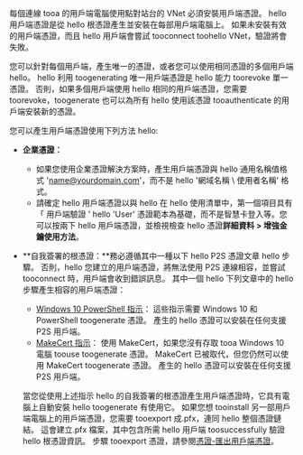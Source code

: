 每個連線 tooa 的用戶端電腦使用點對站台的 VNet 必須安裝用戶端憑證。 hello 用戶端憑證是從 hello 根憑證產生並安裝在每部用戶端電腦上。 如果未安裝有效的用戶端憑證，而且 hello 用戶端會嘗試 tooconnect toohello VNet，驗證將會失敗。

您可以針對每個用戶端，產生唯一的憑證，或者您可以使用相同憑證的多個用戶端 hello。 hello 利用 toogenerating 唯一用戶端憑證是 hello 能力 toorevoke 單一憑證。 否則，如果多個用戶端使用 hello 相同的用戶端憑證，您需要 toorevoke，toogenerate 也可以為所有 hello 使用該憑證 tooauthenticate 的用戶端安裝新的憑證。

您可以產生用戶端憑證使用下列方法 hello:

- **企業憑證︰**

  - 如果您使用企業憑證解決方案時，產生用戶端憑證與 hello 通用名稱值格式 'name@yourdomain.com'，而不是 hello '網域名稱 \ 使用者名稱' 格式。
  - 請確定 hello 用戶端憑證以與 hello 在 hello 使用清單中，第一個項目具有 「 用戶端驗證 ' hello 'User' 憑證範本為基礎，而不是智慧卡登入等。您可以按兩下 hello 用戶端憑證，並檢視檢查 hello 憑證**詳細資料 > 增強金鑰使用方法**。

- **自我簽署的根憑證：**務必遵循其中一種以下 hello P2S 憑證文章 hello 步驟。 否則，hello 您建立的用戶端憑證，將無法使用 P2S 連線相容，並嘗試 tooconnect 時，用戶端會收到錯誤訊息。 其中一個 hello 下列文章中的 hello 步驟產生相容的用戶端憑證： 

  * [Windows 10 PowerShell 指示](../articles/vpn-gateway/vpn-gateway-certificates-point-to-site.md#clientcert)： 這些指示需要 Windows 10 和 PowerShell toogenerate 憑證。 產生的 hello 憑證可以安裝在任何支援 P2S 用戶端。
  * [MakeCert 指示](../articles/vpn-gateway/vpn-gateway-certificates-point-to-site-makecert.md)： 使用 MakeCert，如果您沒有存取 tooa Windows 10 電腦 toouse toogenerate 憑證。 MakeCert 已被取代，但您仍然可以使用 MakeCert toogenerate 憑證。 產生的 hello 憑證可以安裝在任何支援 P2S 用戶端。

  當您從使用上述指示 hello 的自我簽署的根憑證產生用戶端憑證時，它具有電腦上自動安裝 hello toogenerate 有使用它。 如果您想 tooinstall 另一部用戶端電腦上的用戶端憑證，您需要 tooexport 成.pfx，連同 hello 整個憑證鏈結。 這會建立.pfx 檔案，其中包含所需 hello 用戶端 toosuccessfully 驗證 hello 根憑證資訊。 步驟 tooexport 憑證，請參閱[憑證-匯出用戶端憑證](../articles/vpn-gateway/vpn-gateway-certificates-point-to-site.md#clientexport)。
